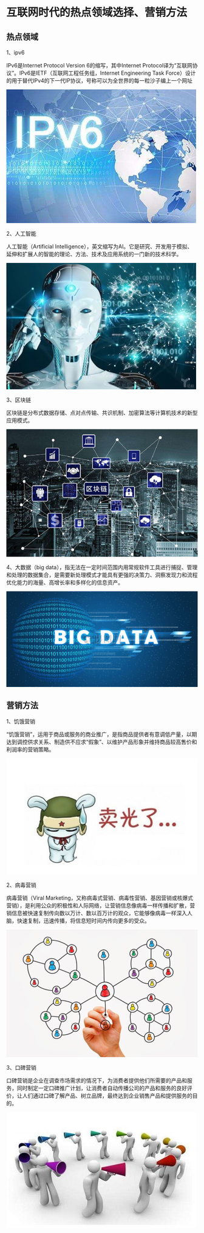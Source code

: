 # 互联网时代的热点领域选择、营销方法

## 热点领域

1、ipv6

IPv6是Internet Protocol Version 6的缩写，其中Internet Protocol译为“互联网协议”。IPv6是IETF（互联网工程任务组，Internet Engineering Task Force）设计的用于替代IPv4的下一代IP协议，号称可以为全世界的每一粒沙子编上一个网址

![](images/blog17/1.jpg)

2、人工智能

人工智能（Artificial Intelligence），英文缩写为AI。它是研究、开发用于模拟、延伸和扩展人的智能的理论、方法、技术及应用系统的一门新的技术科学。

![](images/blog17/2.png)

3、区块链

区块链是分布式数据存储、点对点传输、共识机制、加密算法等计算机技术的新型应用模式。

![](images/blog17/3.jpg)

4、大数据（big data），指无法在一定时间范围内用常规软件工具进行捕捉、管理和处理的数据集合，是需要新处理模式才能具有更强的决策力、洞察发现力和流程优化能力的海量、高增长率和多样化的信息资产。

![](images/blog17/4.jpg)

## 营销方法

1、饥饿营销

“饥饿营销”，运用于商品或服务的商业推广，是指商品提供者有意调低产量，以期达到调控供求关系、制造供不应求“假象”、以维护产品形象并维持商品较高售价和利润率的营销策略。

![](images/blog17/5.jpg)

2、病毒营销

病毒营销（Viral Marketing，又称病毒式营销、病毒性营销、基因营销或核爆式营销），是利用公众的积极性和人际网络，让营销信息像病毒一样传播和扩散，营销信息被快速复制传向数以万计、数以百万计的观众，它能够像病毒一样深入人脑，快速复制，迅速传播，将信息短时间内传向更多的受众。

![](images/blog17/6.jpg)

3、口碑营销

口碑营销是企业在调查市场需求的情况下，为消费者提供他们所需要的产品和服务，同时制定一定口碑推广计划，让消费者自动传播公司的产品和服务的良好评价，让人们通过口碑了解产品、树立品牌，最终达到企业销售产品和提供服务的目的。

![](images/blog17/7.jpg)

